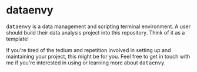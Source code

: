# dataenvy
<tt>dataenvy</tt> is a data management and scripting terminal environment. A user should build their data analysis project into this repository. Think of it as a template!
 
If you're tired of the tedium and repetition involved in setting up and maintaining your project, this might be for you. Feel free to get in touch with me if you're interested in using or learning more about <tt>dataenvy</tt>.
